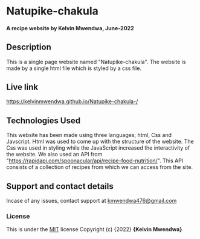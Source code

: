# Natupike-chakula
#### A recipe website by Kelvin Mwendwa, June-2022
## Description
This is a single page website named "Natupike-chakula". The website is made by a single html file which is styled by a css file. 
## Live link
https://kelvinmwendwa.github.io/Natupike-chakula-/

## Technologies Used
This website has been made using three languages; html, Css and Javscript. Html was used to come up with the structure of the website. The Css was used in styling while the JavaScript increased the interactivity of the website. We also used an API from "https://rapidapi.com/spoonacular/api/recipe-food-nutrition/". This API consists of a collection of recipes from which we can access from the site.
## Support and contact details
Incase of any issues, contact support at kmwendwa476@gmail.com
### License
This is under the [MIT](LICENSE) license
Copyright (c) {2022} **{Kelvin Mwendwa}**
